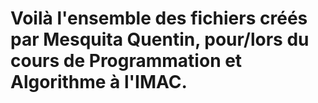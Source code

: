 # Voilà l'ensemble des fichiers créés par Mesquita Quentin, pour/lors du cours de Programmation et Algorithme à l'IMAC.
